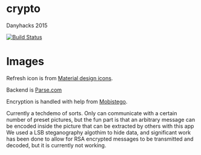 # crypto
Danyhacks 2015

[![Build Status](https://travis-ci.org/benohalloran/crypto.svg?branch=Encryption)](https://travis-ci.org/benohalloran/crypto)

Images
======
Refresh icon is from [Material design icons](http://materialdesignicons.com/).

Backend is [Parse.com](parse.com)

Encryption is handled with help from [Mobistego](https://github.com/paspao/MobiStego).

Currently a techdemo of sorts.
Only can communicate with a certain number of preset pictures, but the fun part is that an arbitrary message can be encoded inside the picture that can be extracted by others with this app
We used a LSB steganography algothim to hide data, and significant work has been done to allow for RSA encrypted messages to be transmitted and decoded, but it is currently not working.
